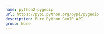 ```yaml
---
name: python2-pygeoip
url: https://pypi.python.org/pypi/pygeoip
description: Pure Python GeoIP API.
group: None
---
```

